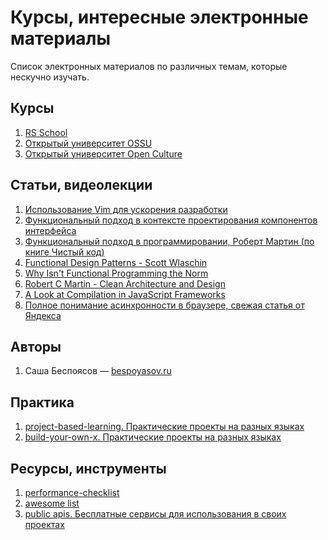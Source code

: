 # Курсы, интересные электронные материалы

Список электронных материалов по различных темам, которые нескучно изучать.

## Курсы

1. [RS School](https://rs.school/)
2. [Открытый университет OSSU](https://github.com/ossu/computer-science)
3. [Открытый университет Open Culture](https://www.openculture.com/)

## Статьи, видеолекции

1. [Использование Vim для ускорения разработки](https://www.youtube.com/watch?v=2-JRjASP75E)
2. [Функциональный подход в контексте проектирования компонентов интерфейса](https://www.freecodecamp.org/news/the-revolution-of-pure-views-aed339db7da4/)
3. [Функциональный подход в программировании, Роберт Мартин (по книге Чистый код)](https://www.youtube.com/watch?v=7Zlp9rKHGD4)
4. [Functional Design Patterns - Scott Wlaschin](https://www.youtube.com/watch?v=srQt1NAHYC0)
5. [Why Isn't Functional Programming the Norm](https://www.youtube.com/watch?v=QyJZzq0v7Z4)
6. [Robert C Martin - Clean Architecture and Design](https://www.youtube.com/watch?v=Nsjsiz2A9mg)
7. [A Look at Compilation in JavaScript Frameworks](https://dev.to/this-is-learning/a-look-at-compilation-in-javascript-frameworks-3caj)
8. [Полное понимание асинхронности в браузере, свежая статья от Яндекса](https://habr.com/ru/companies/yandex/articles/718084/)

## Авторы

1. Саша Беспоясов — [bespoyasov.ru](https://bespoyasov.ru/)

## Практика

1. [project-based-learning. Практические проекты на разных языках](https://github.com/practical-tutorials/project-based-learning)
2. [build-your-own-x. Практические проекты на разных языках](https://github.com/codecrafters-io/build-your-own-x)

## Ресурсы, инструменты

1. [performance-checklist](https://github.com/thedaviddias/Front-End-Performance-Checklist)
2. [awesome list](https://github.com/sindresorhus/awesome)
3. [public apis. Бесплатные сервисы для использования в своих проектах](https://github.com/public-apis/public-apis)

